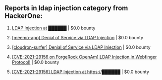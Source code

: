 ## Reports in ldap injection category from HackerOne:

1. [LDAP Injection at ██████](https://hackerone.com/reports/359290) | $0.0 bounty

2. [[meemo-app] Denial of Service via LDAP Injection](https://hackerone.com/reports/907311) | $0.0 bounty

3. [[cloudron-surfer] Denial of Service via LDAP Injection](https://hackerone.com/reports/906959) | $0.0 bounty

4. [[CVE-2021-29156 on ForgeRock OpenAm] LDAP Injection in Webfinger Protocol!](https://hackerone.com/reports/1278050) | $0.0 bounty

5. [[CVE-2021-29156] LDAP Injection at https://██████](https://hackerone.com/reports/1278891) | $0.0 bounty

